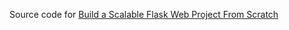 Source code for [Build a Scalable Flask Web Project From Scratch](https://realpython.com/flask-project/)